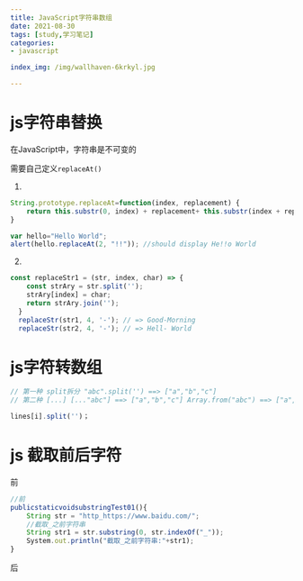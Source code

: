 ```yaml
---
title: JavaScript字符串数组
date: 2021-08-30
tags: [study,学习笔记]
categories: 
- javascript

index_img: /img/wallhaven-6krkyl.jpg

---
```

# js字符串替换

在JavaScript中，字符串是不可变的

需要自己定义`replaceAt()`

1.

```jsx
String.prototype.replaceAt=function(index, replacement) {
    return this.substr(0, index) + replacement+ this.substr(index + replacement.length);
}

```

```jsx
var hello="Hello World";
alert(hello.replaceAt(2, "!!")); //should display He!!o World
```

2.

```jsx
const replaceStr1 = (str, index, char) => {
    const strAry = str.split('');
    strAry[index] = char;
    return strAry.join('');
  }
  replaceStr(str1, 4, '-'); // => Good-Morning
  replaceStr(str2, 4, '-'); // => Hell- World
```

# js字符转数组

```jsx
// 第一种 split拆分 "abc".split('') ==> ["a","b","c"] 
// 第二种 [...] [..."abc"] ==> ["a","b","c"] Array.from("abc") ==> ["a","b","c"]

lines[i].split('')；
```

# js 截取前后字符

前

```jsx
//前
publicstaticvoidsubstringTest01(){
    String str = "http_https://www.baidu.com/";
    //截取_之前字符串
    String str1 = str.substring(0, str.indexOf("_"));
    System.out.println("截取_之前字符串:"+str1);
}
```

后
